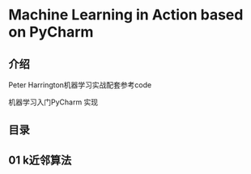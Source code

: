 # Machine Learning in Action based on PyCharm

## 介绍
Peter Harrington机器学习实战配套参考code

机器学习入门PyCharm 实现

## 目录
## 01 k近邻算法
